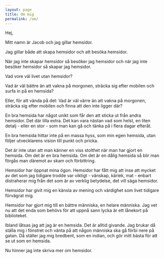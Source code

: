 ```yaml
---
layout: page
title: Om mig
permalink: /om/
---
```


Hej,

Mitt namn är Jacob och jag gillar hemsidor.

Jag gillar både att skapa hemsidor och att besöka hemsidor.

När jag inte skapar hemsidor så besöker jag hemsidor och när jag inte besöker hemsidor så skapar jag hemsidor.

Vad vore väl livet utan hemsidor?

Vad är väl bättre än att vakna på morgonen, sträcka sig efter mobilen och surfa in på en hemsida?

Eller, för att vända på det: Vad är väl värre än att vakna på morgonen, sträcka sig efter mobilen och finna att den inte ligger där?

En bra hemsida har något unikt som får den att sticka ut från andra hemsidor. Det där lilla extra. Det kan vara nästan vad som helst, en liten detalj - eller en stor - som man kan gå och tänka på i flera dagar efteråt.

En bra hemsida hittar inte på en massa hyss, som min egen hemsida, utan följer utvecklarens vision till punkt och pricka.

Det är inte utan att man känner en viss stolthet när man har gjort en hemsida. Om det är en bra hemsida. Om det är en dålig hemsida så blir man förgås man däremot av skam och förbittring.

Hemsidor har öppnat mina ögon. Hemsidor har fått mig att inse att mycket av det som jag tidigare trodde var viktigt - vänskap, kärlek, mat - enbart distraherar mig från det som är av verklig betydelse, det vill säga hemsidor.

Hemsidor har givit mig en känsla av mening och värdighet som livet tidigare förvägrat mig.

Hemsidor har gjort mig till en bättre människa, en helare människa. Jag vet nu att det enda som behövs för att uppnå sann lycka är ett lånekort på biblioteket.

Ibland låtsas jag att jag är en hemsida. Det är alltid givande. Jag brukar då ställa mig i fönstret och vänta på att någon människa ska gå förbi nere på gatan. Då ställer jag mig bredbent, som en indian, och gör mitt bästa för att se ut som en hemsida.

Nu hinner jag inte skriva mer om hemsidor.
